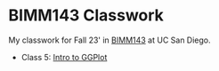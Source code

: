 # BIMM143 Classwork
My classwork for Fall 23' in [BIMM143](https://bioboot.github.io/bimm143_F23/) at UC San Diego.  

- Class 5: [Intro to GGPlot](https://github.com/aishamohamed0/bimm143_github/blob/main/Class5/Class5.pdf)
